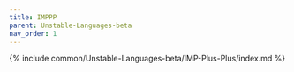 ```yaml
---
title: IMPPP
parent: Unstable-Languages-beta
nav_order: 1
---
```


{% include common/Unstable-Languages-beta/IMP-Plus-Plus/index.md %}
